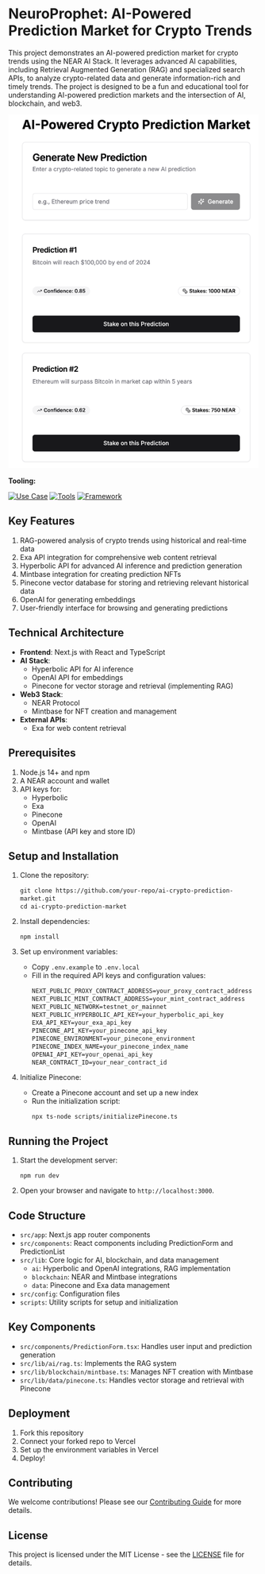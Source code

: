 # NeuroProphet: AI-Powered Prediction Market for Crypto Trends

This project demonstrates an AI-powered prediction market for crypto trends using the NEAR AI Stack. It leverages advanced AI capabilities, including Retrieval Augmented Generation (RAG) and specialized search APIs, to analyze crypto-related data and generate information-rich and timely trends. The project is designed to be a fun and educational tool for understanding AI-powered prediction markets and the intersection of AI, blockchain, and web3.

![NeuroProphet](/public/NeuroProphet.png)

**Tooling:**

[![Use Case](https://img.shields.io/badge/Use%20Case-AI%20Prediction%20Market-blue)](#)
[![Tools](https://img.shields.io/badge/Tools-NEAR,Hyperbolic,Mintbase,Exa,Pinecone,OpenAI-blue)](#)
[![Framework](https://img.shields.io/badge/Framework-Next.js-blue)](#)

## Key Features

1. RAG-powered analysis of crypto trends using historical and real-time data
2. Exa API integration for comprehensive web content retrieval
3. Hyperbolic API for advanced AI inference and prediction generation
4. Mintbase integration for creating prediction NFTs
5. Pinecone vector database for storing and retrieving relevant historical data
6. OpenAI for generating embeddings
7. User-friendly interface for browsing and generating predictions

## Technical Architecture

- **Frontend**: Next.js with React and TypeScript
- **AI Stack**:
  - Hyperbolic API for AI inference
  - OpenAI API for embeddings
  - Pinecone for vector storage and retrieval (implementing RAG)
- **Web3 Stack**: 
  - NEAR Protocol
  - Mintbase for NFT creation and management
- **External APIs**:
  - Exa for web content retrieval

## Prerequisites

1. Node.js 14+ and npm
2. A NEAR account and wallet
3. API keys for:
   - Hyperbolic
   - Exa
   - Pinecone
   - OpenAI
   - Mintbase (API key and store ID)

## Setup and Installation

1. Clone the repository:
   ```
   git clone https://github.com/your-repo/ai-crypto-prediction-market.git
   cd ai-crypto-prediction-market
   ```

2. Install dependencies:
   ```
   npm install
   ```

3. Set up environment variables:
   - Copy `.env.example` to `.env.local`
   - Fill in the required API keys and configuration values:
     ```
     NEXT_PUBLIC_PROXY_CONTRACT_ADDRESS=your_proxy_contract_address
     NEXT_PUBLIC_MINT_CONTRACT_ADDRESS=your_mint_contract_address
     NEXT_PUBLIC_NETWORK=testnet_or_mainnet
     NEXT_PUBLIC_HYPERBOLIC_API_KEY=your_hyperbolic_api_key
     EXA_API_KEY=your_exa_api_key
     PINECONE_API_KEY=your_pinecone_api_key
     PINECONE_ENVIRONMENT=your_pinecone_environment
     PINECONE_INDEX_NAME=your_pinecone_index_name
     OPENAI_API_KEY=your_openai_api_key
     NEAR_CONTRACT_ID=your_near_contract_id
     ```

4. Initialize Pinecone:
   - Create a Pinecone account and set up a new index
   - Run the initialization script:
     ```
     npx ts-node scripts/initializePinecone.ts
     ```

## Running the Project

1. Start the development server:
   ```
   npm run dev
   ```

2. Open your browser and navigate to `http://localhost:3000`.

## Code Structure

- `src/app`: Next.js app router components
- `src/components`: React components including PredictionForm and PredictionList
- `src/lib`: Core logic for AI, blockchain, and data management
  - `ai`: Hyperbolic and OpenAI integrations, RAG implementation
  - `blockchain`: NEAR and Mintbase integrations
  - `data`: Pinecone and Exa data management
- `src/config`: Configuration files
- `scripts`: Utility scripts for setup and initialization

## Key Components

- `src/components/PredictionForm.tsx`: Handles user input and prediction generation
- `src/lib/ai/rag.ts`: Implements the RAG system
- `src/lib/blockchain/mintbase.ts`: Manages NFT creation with Mintbase
- `src/lib/data/pinecone.ts`: Handles vector storage and retrieval with Pinecone

## Deployment

1. Fork this repository
2. Connect your forked repo to Vercel
3. Set up the environment variables in Vercel
4. Deploy!

## Contributing

We welcome contributions! Please see our [Contributing Guide](CONTRIBUTING.md) for more details.

## License

This project is licensed under the MIT License - see the [LICENSE](LICENSE) file for details.
